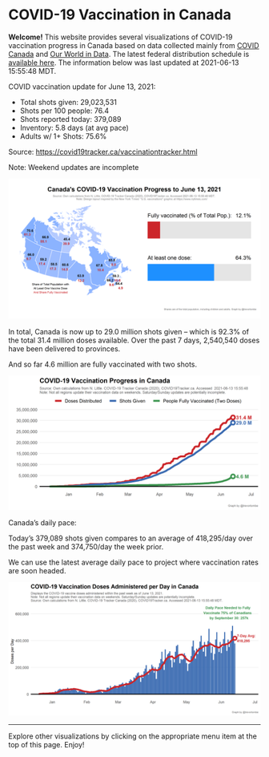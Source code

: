COVID-19 Vaccination in Canada
==============================

**Welcome!** This website provides several visualizations of COVID-19
vaccination progress in Canada based on data collected mainly from
[COVID Canada](https://covid19tracker.ca/vaccinationtracker.html) and
[Our World in Data](https://ourworldindata.org/covid-vaccinations). The
latest federal distribution schedule is [available
here](https://www.canada.ca/en/public-health/services/diseases/2019-novel-coronavirus-infection/prevention-risks/covid-19-vaccine-treatment/vaccine-rollout.html).
The information below was last updated at 2021-06-13 15:55:48 MDT.

COVID vaccination update for June 13, 2021:

-   Total shots given: 29,023,531
-   Shots per 100 people: 76.4
-   Shots reported today: 379,089
-   Inventory: 5.8 days (at avg pace)
-   Adults w/ 1+ Shots: 75.6%

Source:
<a href="https://covid19tracker.ca/vaccinationtracker.html" class="uri">https://covid19tracker.ca/vaccinationtracker.html</a>

Note: Weekend updates are incomplete

![](Plots/plot_main.png)

In total, Canada is now up to 29.0 million shots given – which is 92.3%
of the total 31.4 million doses available. Over the past 7 days,
2,540,540 doses have been delivered to provinces.

And so far 4.6 million are fully vaccinated with two shots.

![](Plots/plot_total.png)

Canada’s daily pace:

Today’s 379,089 shots given compares to an average of 418,295/day over
the past week and 374,750/day the week prior.

We can use the latest average daily pace to project where vaccination
rates are soon headed.

![](Plots/pace_national.png)

------------------------------------------------------------------------

Explore other visualizations by clicking on the appropriate menu item at
the top of this page. Enjoy!
